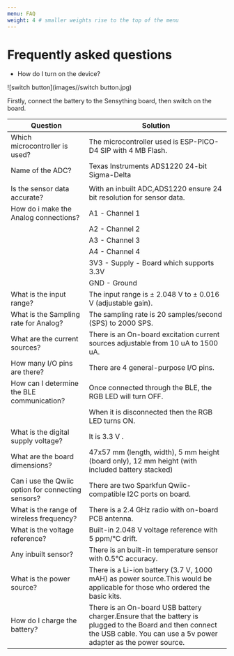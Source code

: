 ```yaml
---
menu: FAQ
weight: 4 # smaller weights rise to the top of the menu
---
```


# Frequently asked questions

* How do I turn on the device?

![switch button](images//switch button.jpg)

Firstly, connect the battery to the Sensything board, then switch on the board.

| Question                                           | Solution                                                                                                                                                                      |
|----------------------------------------------------|-------------------------------------------------------------------------------------------------------------------------------------------------------------------------------|
| Which microcontroller is used?                     | The microcontroller used is ESP-PICO-D4 SIP with 4 MB Flash.                                                                                                                  |
| Name of the ADC?                                   | Texas Instruments ADS1220 24-bit Sigma-Delta                                                                                                                                  |
|                                                    |                                                                                                                                                                               |
| Is the sensor data accurate?                       | With an inbuilt ADC,ADS1220 ensure 24 bit resolution for sensor data.                                                                                                         |
| How do i make the Analog connections?              |  A1 - Channel 1                                                                                                                                                               |
|                                                    | A2 - Channel 2                                                                                                                                                                |
|                                                    | A3 - Channel 3                                                                                                                                                                |
|                                                    | A4 - Channel 4                                                                                                                                                                |
|                                                    | 3V3 - Supply - Board which supports 3.3V                                                                                                                                      |
|                                                    | GND - Ground                                                                                                                                                                  |
| What is the input range?                           | The input range is ± 2.048 V to ± 0.016 V (adjustable gain).                                                                                                                  |
| What is the Sampling  rate for Analog?             | The sampling rate is 20 samples/second (SPS) to 2000 SPS.                                                                                                                     |
| What are the current sources?                      | There is an On-board excitation current sources adjustable from 10 uA to 1500 uA.                                                                                             |
| How many I/O pins are there?                       | There are 4 general-purpose I/O pins.                                                                                                                                         |
| How can I determine the BLE communication?         | Once connected through the BLE, the RGB LED will turn OFF.                                                                                                                    |
|                                                    | When it is disconnected then the RGB LED turns ON.                                                                                                                            |
| What is the digital supply voltage?                | It is 3.3 V .                                                                                                                                                                 |
| What are the board dimensions?                     | 47x57 mm (length, width),  5 mm height (board only),  12 mm height (with included battery stacked)                                                                            |
| Can i use the Qwiic option for connecting sensors? | There are two Sparkfun Qwiic-compatible I2C ports on board.                                                                                                                   |
| What is the range of wireless frequency?           | There is a 2.4 GHz radio with on-board PCB antenna.                                                                                                                           |
| What is the voltage reference?                     | Built-in 2.048 V voltage reference with 5 ppm/°C drift.                                                                                                                       |
| Any inbuilt sensor?                                | There is an built-in temperature sensor with 0.5°C accuracy.                                                                                                                  |
| What is the power source?                          | There is a Li-ion battery (3.7 V, 1000 mAH) as power source.This would be applicable for those who ordered the basic kits.                                                    |
| How do I charge the battery?                       | There is an On-board USB battery charger.Ensure that the battery is plugged to the Board and then connect the USB cable.  You can use a 5v power adapter as the power source. |
